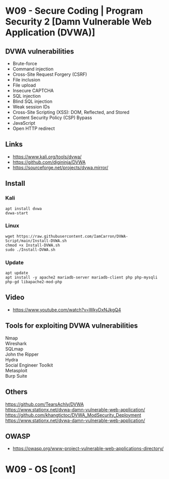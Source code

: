 
# W09 - Secure Coding | Program Security 2 [Damn Vulnerable Web Application (DVWA)]

## DVWA vulnerabilities

- Brute-force
- Command injection
- Cross-Site Request Forgery (CSRF)
- File inclusion
- File upload
- Insecure CAPTCHA
- SQL injection
- Blind SQL injection
- Weak session IDs
- Cross-Site Scripting (XSS): DOM, Reflected, and Stored
- Content Security Policy (CSP) Bypass
- JavaScript
- Open HTTP redirect

## Links
- https://www.kali.org/tools/dvwa/
- https://github.com/digininja/DVWA
- https://sourceforge.net/projects/dvwa.mirror/

## Install

### Kali
```
apt install dvwa
dvwa-start
```

### Linux
```
wget https://raw.githubusercontent.com/IamCarron/DVWA-Script/main/Install-DVWA.sh
chmod +x Install-DVWA.sh
sudo ./Install-DVWA.sh
```

### Update
```
apt update
apt install -y apache2 mariadb-server mariadb-client php php-mysqli php-gd libapache2-mod-php
```

## Video
- https://www.youtube.com/watch?v=WkyDxNJkgQ4 

## Tools for exploiting DVWA vulnerabilities

Nmap  
Wireshark  
SQLmap  
John the Ripper  
Hydra  
Social Engineer Toolkit  
Metasploit  
Burp Suite  

## Others

https://github.com/TearsAchly/DVWA  
https://www.stationx.net/dvwa-damn-vulnerable-web-application/  
https://github.com/khangtictoc/DVWA_ModSecurity_Deployment  
https://www.stationx.net/dvwa-damn-vulnerable-web-application/  

## OWASP
- https://owasp.org/www-project-vulnerable-web-applications-directory/
  
# W09 - OS [cont]
